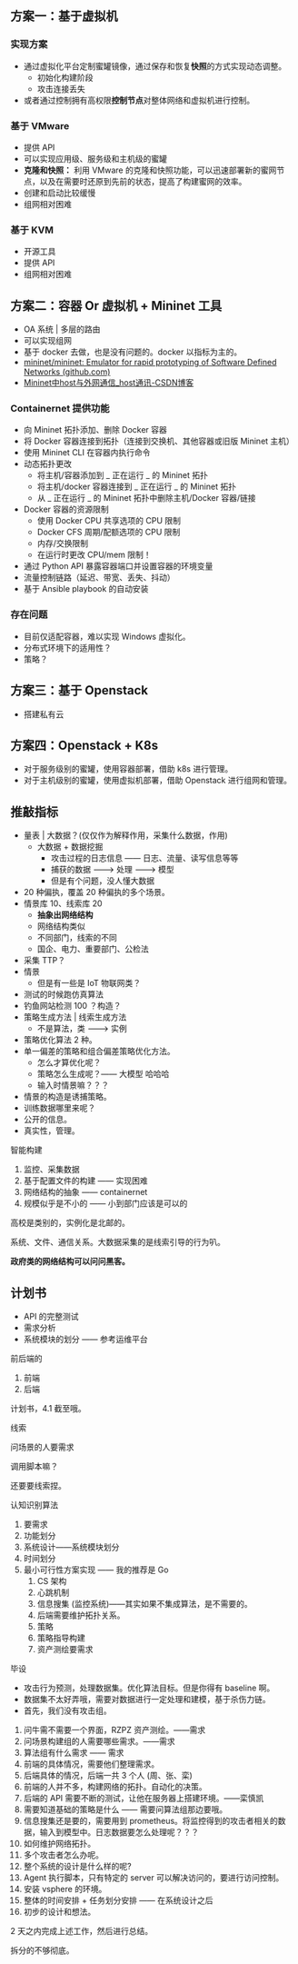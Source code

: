 ## 方案一：基于虚拟机

### 实现方案

- 通过虚拟化平台定制蜜罐镜像，通过保存和恢复**快照**的方式实现动态调整。
	- 初始化构建阶段
	- 攻击连接丢失
- 或者通过控制拥有高权限**控制节点**对整体网络和虚拟机进行控制。

### 基于 VMware

- 提供 API
- 可以实现应用级、服务级和主机级的蜜罐
- **克隆和快照：** 利用 VMware 的克隆和快照功能，可以迅速部署新的蜜网节点，以及在需要时还原到先前的状态，提高了构建蜜网的效率。
- 创建和启动比较缓慢
- 组网相对困难

### 基于 KVM

- 开源工具
- 提供 API
- 组网相对困难

## 方案二：容器 Or 虚拟机 + Mininet 工具

- OA 系统 | 多层的路由
- 可以实现组网
- 基于 docker 去做，也是没有问题的。docker 以指标为主的。
- [mininet/mininet: Emulator for rapid prototyping of Software Defined Networks (github.com)](https://github.com/mininet/mininet?tab=readme-ov-file)
- [Mininet中host与外网通信_host通讯-CSDN博客](https://blog.csdn.net/yeya24/article/details/79644520)

### Containernet 提供功能

- 向 Mininet 拓扑添加、删除 Docker 容器
- 将 Docker 容器连接到拓扑（连接到交换机、其他容器或旧版 Mininet 主机）
- 使用 Mininet CLI 在容器内执行命令
- 动态拓扑更改
    - 将主机/容器添加到 _ 正在运行 _ 的 Mininet 拓扑
    - 将主机/docker 容器连接到 _ 正在运行 _ 的 Mininet 拓扑
    - 从 _ 正在运行 _ 的 Mininet 拓扑中删除主机/Docker 容器/链接
- Docker 容器的资源限制
    - 使用 Docker CPU 共享选项的 CPU 限制
    - Docker CFS 周期/配额选项的 CPU 限制
    - 内存/交换限制
    - 在运行时更改 CPU/mem 限制！
- 通过 Python API 暴露容器端口并设置容器的环境变量
- 流量控制链路（延迟、带宽、丢失、抖动）
- 基于 Ansible playbook 的自动安装

### 存在问题

- 目前仅适配容器，难以实现 Windows 虚拟化。
- 分布式环境下的适用性？
- 策略？

## 方案三：基于 Openstack

- 搭建私有云

## 方案四：Openstack + K8s

- 对于服务级别的蜜罐，使用容器部署，借助 k8s 进行管理。
- 对于主机级别的蜜罐，使用虚拟机部署，借助 Openstack 进行组网和管理。

## 推敲指标

- 量表 | 大数据？(仅仅作为解释作用，采集什么数据，作用)
	- 大数据 + 数据挖掘
		- 攻击过程的日志信息 —— 日志、流量、读写信息等等
		- 捕获的数据 ---> 处理 ---> 模型
		- 但是有个问题，没人懂大数据
- 20 种偏执，覆盖 20 种偏执的多个场景。
- 情景库 10、线索库 20
	- **抽象出网络结构**
	- 网络结构类似
	- 不同部门，线索的不同
	- 国企、电力、重要部门、公检法
- 采集 TTP？
- 情景
	- 但是有一些是 IoT 物联网类？
- 测试的时候跑仿真算法
- 钓鱼网站检测 100 ？构造？
- 策略生成方法 | 线索生成方法
	- 不是算法，类 ---> 实例
- 策略优化算法 2 种。
- 单一偏差的策略和组合偏差策略优化方法。
	- 怎么才算优化呢？
	- 策略怎么生成呢？—— 大模型 哈哈哈
	- 输入时情景嘛？？？
- 情景的构造是诱捕策略。
- 训练数据哪里来呢？
- 公开的信息。
- 真实性，管理。

智能构建

1. 监控、采集数据
2. 基于配置文件的构建 —— 实现困难
3. 网络结构的抽象 —— containernet
4. 规模似乎是不小的 —— 小到部门应该是可以的

高校是类别的，实例化是北邮的。

系统、文件、通信关系。大数据采集的是线索引导的行为叭。

**政府类的网络结构可以问问黑客。**

## 计划书

- API 的完整测试
- 需求分析
- 系统模块的划分 —— 参考运维平台

前后端的

1. 前端
2. 后端

计划书，4.1 截至哦。

线索

问场景的人要需求

调用脚本嘛？

还要要线索捏。

认知识别算法

1. 要需求
2. 功能划分
3. 系统设计——系统模块划分
4. 时间划分
5. 最小可行性方案实现 —— 我的推荐是 Go
	1. CS 架构
	2. 心跳机制
	3. 信息搜集 (监控系统)——其实如果不集成算法，是不需要的。
	4. 后端需要维护拓扑关系。
	5. 策略
	6. 策略指导构建
	7. 资产测绘要需求

毕设

- 攻击行为预测，处理数据集。优化算法目标。但是你得有 baseline 啊。
- 数据集不太好弄哦，需要对数据进行一定处理和建模，基于杀伤力链。
- 首先，我们没有攻击组。

1. 问牛需不需要一个界面，RZPZ 资产测绘。——需求
2. 问场景构建组的人需要哪些需求。——需求
3. 算法组有什么需求 —— 需求
4. 前端的具体情况，需要他们整理需求。
5. 后端具体的情况，后端一共 3 个人 (周、张、栾)
6. 前端的人并不多，构建网络的拓扑。自动化的决策。
7. 后端的 API 需要不断的测试，让他在服务器上搭建环境。——栾慎凯
8. 需要知道基础的策略是什么 —— 需要问算法组那边要哦。
9. 信息搜集还是要的，需要用到 prometheus。将监控得到的攻击者相关的数据，输入到模型中。日志数据要怎么处理呢？？？
10. 如何维护网络拓扑。
11. 多个攻击者怎么办呢。
12. 整个系统的设计是什么样的呢?
13. Agent 执行脚本，只有特定的 server 可以解决访问的，要进行访问控制。
14. 安装 vsphere 的环境。
15. 整体的时间安排 + 任务划分安排 —— 在系统设计之后
16. 初步的设计和想法。

2 天之内完成上述工作，然后进行总结。

拆分的不够彻底。
